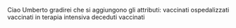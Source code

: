 Ciao Umberto gradirei che si aggiungono gli attributi:
vaccinati ospedalizzati
vaccinati in terapia intensiva
deceduti vaccinati
